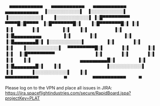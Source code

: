 　▄▄▄▄▄▄▄▄▄▄▄　　▄▄▄▄▄▄▄▄▄▄▄　　▄▄▄▄▄▄▄▄▄▄▄　　　　▄▄▄▄▄▄▄▄▄▄▄　
▐░░░░░░░░░░░▌　▐░░░░░░░░░░░▌　▐░░░░░░░░░░░▌　　▐░░░░░░░░░░░▌
▐░█▀▀▀▀▀▀▀▀▀　　▀▀▀▀█░█▀▀▀▀　▐░█▀▀▀▀▀▀▀█░▌　　▐░█▀▀▀▀▀▀▀█░▌
▐░▌　　　　　　　　　　　　▐░▌　　　　▐░▌　　　　　▐░▌　　▐░▌　　　　　　▐░▌
▐░█▄▄▄▄▄▄▄▄▄　　　　　▐░▌　　　　▐░▌　　　　　　▐░▌　▐░█▄▄▄▄▄▄▄█░▌
▐░░░░░░░░░░░▌　　　　　▐░▌　　　　▐░▌　　　　　▐░▌　　▐░░░░░░░░░░░▌
　▀▀▀▀▀▀▀▀▀█░▌　　　　▐░▌　　　　▐░▌　　　　　　▐░▌　▐░█▀▀▀▀▀▀▀▀▀　
　　　　　　　　▐░▌　　　　▐░▌　　　　▐░▌　　　　　▐░▌　　▐░▌　　　　　　　　　　
　▄▄▄▄▄▄▄▄▄█░▌　　　　　▐░▌　　　▐░█▄▄▄▄▄▄▄█░▌　　▐░▌　　　　　　　　　　
▐░░░░░░░░░░░▌　　　　　▐░▌　　　　▐░░░░░░░░░░░▌　　▐░▌　　　　　　　　　　
　▀▀▀▀▀▀▀▀▀▀▀　　　　　　▀　　　　　　▀▀▀▀▀▀▀▀▀▀▀　　　▀　　　　　　　　　　　

Please log on to the VPN and place all issues in JIRA:
https://jira.spaceflightindustries.com/secure/RapidBoard.jspa?projectKey=PLAT
